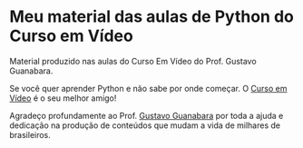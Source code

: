 # Meu material das aulas de Python do Curso em Vídeo
 Material produzido nas aulas do Curso Em Vídeo do Prof. Gustavo Guanabara.

 Se você quer aprender Python e não sabe por onde começar. O [Curso em Vídeo](wwww.cursoemvideo.com.br) é o seu melhor amigo!

Agradeço profundamente ao Prof. [Gustavo Guanabara](https://twitter.com/guanabara) por toda a ajuda e dedicação na produção de conteúdos que mudam a vida de milhares de brasileiros. 

